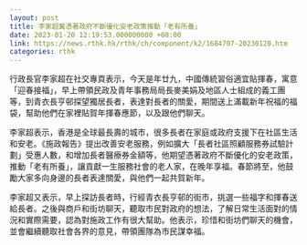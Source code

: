 ```yaml
---
layout: post
title: 李家超冀憑著政府不斷優化安老政策推動「老有所養」
date: 2023-01-20 12:19:53.000000000 +08:00
link: https://news.rthk.hk/rthk/ch/component/k2/1684707-20230120.htm
categories: rthk
---
```


行政長官李家超在社交專頁表示，今天是年廿九，中國傳統習俗適宜貼揮春，寓意「迎春接福」，早上帶領民政及青年事務局局長麥美娟及地區人士組成的義工團等，到青衣長亨邨探望獨居長者，表達對長者的關愛，期間送上滿載新年祝福的福袋，幫助他們在家裡貼賀年揮春應節，以及跟他們聊天。

李家超表示，香港是全球最長壽的城市，很多長者在家庭或政府支援下在社區生活和安老。《施政報告》提出改善安老服務，例如擴大「長者社區照顧服務券試驗計劃」受惠人數，和增加長者醫療券金額等，他期望憑著政府不斷優化的安老政策，推動「老有所養」，讓貢獻一生服務社會的老人家，在晚年享福。春節將至，他鼓勵大家多向身邊的長者表達關愛，與他們一起共賀新年。

李家超又表示，早上探訪長者時，行經青衣長亨邨的街市，挑選一些福字和揮春送給長者。之後與商戶和街坊聊天，聽取市民對政府的想法，了解日常生活面對的情況和實際需要，認為對施政工作有很大幫助。他表示，珍惜和街坊們聊天的機會，並會繼續聽取社會各界的意見，帶領團隊為市民謀幸福。
